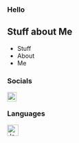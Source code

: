 ### Hello

## Stuff about Me
- Stuff
- About
- Me

### Socials

[<img align="left" alt="ToasterJessica" width="22px" src="https://cdn.jsdelivr.net/npm/simple-icons@v3/icons/twitter.svg" />][twitter]

<br />

### Languages

[<img align="left" alt="JavaScript" width="26px" src="https://cdn.jsdelivr.net/npm/simple-icons@3.13.0/icons/javascript.svg" />][jsprojects]

<br />
<br />

[twitter]: https://twitter.com/ToasterJessica
[jsprojects]: https://github.com/HeadpatGang